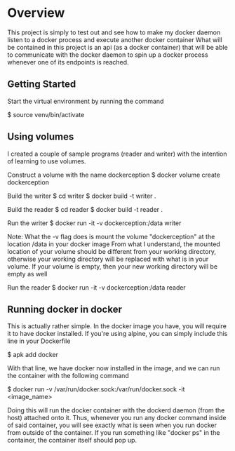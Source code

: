 # Overview
This project is simply to test out and see how to make my docker daemon listen to a docker process and execute another docker container
What will be contained in this project is an api (as a docker container) that will be able to communicate with the docker daemon
to spin up a docker process whenever one of its endpoints is reached.

## Getting Started
Start the virtual environment by running the command

$ source venv/bin/activate

## Using volumes
I created a couple of sample programs (reader and writer) with the intention of learning to use volumes.

Construct a volume with the name dockerception
$ docker volume create dockerception 

Build the writer
$ cd writer
$ docker build -t writer .

Build the reader
$ cd reader
$ docker build -t reader .

Run the writer
$ docker run -it -v dockerception:/data writer

Note: What the -v flag does is mount the volume "dockerception" at the location /data in your docker image
From what I understand, the mounted location of your volume should be different from your working directory,
otherwise your working directory will be replaced with what is in your volume. If your volume is empty, then
your new working directory will be empty as well

Run the reader
$ docker run -it -v dockerception:/data reader

## Running docker in docker
This is actually rather simple. In the docker image you have, you will require it to have docker installed. 
If you're using alpine, you can simply include this line in your Dockerfile

$ apk add docker

With that line, we have docker now installed in the image, and we can run the container with the following command

$ docker run -v /var/run/docker.sock:/var/run/docker.sock -it <image_name>

Doing this will run the docker container with the dockerd daemon (from the host) attached onto it. Thus, whenever
you run any docker command inside of said container, you will see exactly what is seen when you run docker from outside
of the container. If you run something like "docker ps" in the container, the container itself should pop up.


